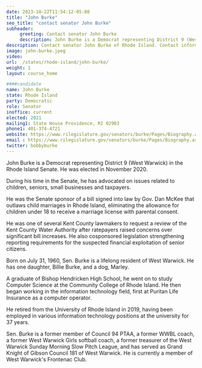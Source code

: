 ```yaml
---
date: 2023-10-22T11:54:12-05:00
title: "John Burke"
seo_title: "contact senator John Burke"
subheader:
     greeting: Contact senator John Burke
     description: John Burke is a Democrat representing District 9 (West Warwick) in the Rhode Island Senate. He was elected in November 2020. During his time in the Senate, he has advocated on issues related to children, seniors, small businesses and taxpayers.
description: Contact senator John Burke of Rhode Island. Contact information for John Burke includes email address, phone number, and mailing address.
image: john-burke.jpeg
video:
url:  /states/rhode-island/john-burke/
weight: 1
layout: course_home

####candidate
name: John Burke
state: Rhode Island
party: Democratic
role: Senator
inoffice: current
elected: 2021
mailing1: State House Providence, RI 02903
phone1: 401-374-4721
website: https://www.rilegislature.gov/senators/burke/Pages/Biography.aspx/
email : https://www.rilegislature.gov/senators/burke/Pages/Biography.aspx/
twitter: bobbyburke
---
```


John Burke is a Democrat representing District 9 (West Warwick) in the Rhode Island Senate. He was elected in November 2020.

During his time in the Senate, he has advocated on issues related to children, seniors, small businesses and taxpayers.

He was the Senate sponsor of a bill signed into law by Gov. Dan McKee that outlaws child marriages in Rhode Island, eliminating the allowance for children under 18 to receive a marriage license with parental consent.

He was one of several Kent County lawmakers to request a review of the Kent County Water Authority after ratepayers raised concerns over significant bill increases. He also cosponsored legislation strengthening reporting requirements for the suspected financial exploitation of senior citizens.

Born on July 31, 1960, Sen. Burke is a lifelong resident of West Warwick. He has one daughter, Billie Burke, and a dog, Marley.

A graduate of Bishop Hendricken High School, he went on to study Computer Science at the Community College of Rhode Island. He then​ began working in the information technology field, first at Puritan Life Insurance as a computer operator.

He retired from the University of Rhode Island in 2019, having been employed in various information technology positions at the university for 37 years.

Sen. Burke is a former member of Council 94 PTAA, a former WWBL coach, a former West Warwick Girls softball coach, a former treasurer of the West Warwick Sunday Morning Slow Pitch League, and has served as Grand Knight of Gibson Council 181 of West Warwick. He is currently a member of West Warwick's Frontenac Club.​
